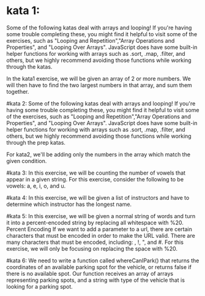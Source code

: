 # kata 1:
Some of the following katas deal with arrays and looping! If you're having some trouble completing these, you might find it helpful to visit some of the exercises, such as "Looping and Repetition","Array Operations and Properties", and "Looping Over Arrays". JavaScript does have some built-in helper functions for working with arrays such as .sort, .map, .filter, and others, but we highly recommend avoiding those functions while working through the katas.

In the kata1 exercise, we will be given an array of 2 or more numbers. We will then have to find the two largest numbers in that array, and sum them together.


#kata 2:
Some of the following katas deal with arrays and looping! If you're having some trouble completing these, you might find it helpful to visit some of the exercises, such as "Looping and Repetition","Array Operations and Properties", and "Looping Over Arrays". JavaScript does have some built-in helper functions for working with arrays such as .sort, .map, .filter, and others, but we highly recommend avoiding those functions while working through the prep katas.

For kata2, we'll be adding only the numbers in the array which match the given condition.

#kata 3:
In this exercise, we will be counting the number of vowels that appear in a given string. For this exercise, consider the following to be vowels: a, e, i, o, and u.

#kata 4:
In this exercise, we will be given a list of instructors and have to determine which instructor has the longest name.

#kata 5:
In this exercise, we will be given a normal string of words and turn it into a percent-encoded string by replacing all whitespace with %20.
Percent Encoding
If we want to add a parameter to a url, there are certain characters that must be encoded in order to make the URL valid. There are many characters that must be encoded, including: , !, ", and #. For this exercise, we will only be focusing on replacing the space with %20.

#kata 6:
We need to write a function called whereCanIPark() that returns the coordinates of an available parking spot for the vehicle, or returns false if there is no available spot. Our function receives an array of arrays representing parking spots, and a string with type of the vehicle that is looking for a parking spot.

